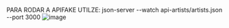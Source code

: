 PARA RODAR A APIFAKE UTILZE: json-server --watch api-artists/artists.json --port 3000
![image](https://github.com/user-attachments/assets/d56f672f-c7c9-4fe7-a0e8-8a7738bf18bf)


